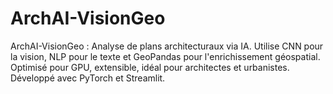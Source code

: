 # ArchAI-VisionGeo
ArchAI-VisionGeo : Analyse de plans architecturaux via IA. Utilise CNN pour la vision, NLP pour le texte et GeoPandas pour l'enrichissement géospatial. Optimisé pour GPU, extensible, idéal pour architectes et urbanistes. Développé avec PyTorch et Streamlit.
